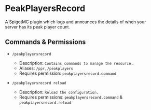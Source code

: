 # PeakPlayersRecord
A SpigotMC plugin which logs and announces the details of when your server has its peak player count.

## Commands & Permissions
* `/peakplayersrecord`
  * Description: `Contains commands to manage the resource.`
  * Aliases: `/ppr`, `/peakplayers`
  * Requires permission: `peakplayersrecord.command`
  
* `/peakplayersrecord reload`
  * Description: `Reload the configuration.`
  * Requires permissions: `peakplayersrecord.command` & `peakplayersrecord.reload`